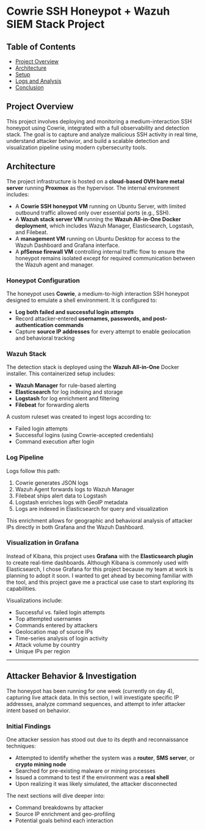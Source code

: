 
# Cowrie SSH Honeypot + Wazuh SIEM Stack Project

## Table of Contents

- [Project Overview](#project-overview)
- [Architecture](#architecture)
- [Setup](#setup)
- [Logs and Analysis](#logs-and-analysis)
- [Conclusion](#conclusion)


## **Project Overview**

This project involves deploying and monitoring a medium-interaction SSH honeypot using Cowrie, integrated with a full observability and detection stack. The goal is to capture and analyze malicious SSH activity in real time, understand attacker behavior, and build a scalable detection and visualization pipeline using modern cybersecurity tools.

## **Architecture**
The project infrastructure is hosted on a **cloud-based OVH bare metal server** running **Proxmox** as the hypervisor. The internal environment includes:

- A **Cowrie SSH honeypot VM** running on Ubuntu Server, with limited outbound traffic allowed only over essential ports (e.g., SSH).
- A **Wazuh stack server VM** running the **Wazuh All-in-One Docker deployment**, which includes Wazuh Manager, Elasticsearch, Logstash, and Filebeat.
- A **management VM** running on Ubuntu Desktop for access to the Wazuh Dashboard and Grafana interface.
- A **pfSense firewall VM** controlling internal traffic flow to ensure the honeypot remains isolated except for required communication between the Wazuh agent and manager.

### **Honeypot Configuration**
The honeypot uses **Cowrie**, a medium-to-high interaction SSH honeypot designed to emulate a shell environment. It is configured to:

- **Log both failed and successful login attempts**
- Record attacker-entered **usernames, passwords, and post-authentication commands**
- Capture **source IP addresses** for every attempt to enable geolocation and behavioral tracking

### **Wazuh Stack**
The detection stack is deployed using the **Wazuh All-in-One** Docker installer. This containerized setup includes:

- **Wazuh Manager** for rule-based alerting
- **Elasticsearch** for log indexing and storage
- **Logstash** for log enrichment and filtering
- **Filebeat** for forwarding alerts

A custom ruleset was created to ingest logs according to:
- Failed login attempts
- Successful logins (using Cowrie-accepted credentials)
- Command execution after login

### **Log Pipeline**
Logs follow this path:

1. Cowrie generates JSON logs
2. Wazuh Agent forwards logs to Wazuh Manager
3. Filebeat ships alert data to Logstash
4. Logstash enriches logs with GeoIP metadata
5. Logs are indexed in Elasticsearch for query and visualization

This enrichment allows for geographic and behavioral analysis of attacker IPs directly in both Grafana and the Wazuh Dashboard.

### **Visualization in Grafana**
Instead of Kibana, this project uses **Grafana** with the **Elasticsearch plugin** to create real-time dashboards. Although Kibana is commonly used with Elasticsearch, I chose Grafana for this project because my team at work is planning to adopt it soon. I wanted to get ahead by becoming familiar with the tool, and this project gave me a practical use case to start exploring its capabilities.

Visualizations include:
- Successful vs. failed login attempts
- Top attempted usernames
- Commands entered by attackers
- Geolocation map of source IPs
- Time-series analysis of login activity
- Attack volume by country
- Unique IPs per region

---

## **Attacker Behavior & Investigation**

The honeypot has been running for one week (currently on day 4), capturing live attack data. In this section, I will investigate specific IP addresses, analyze command sequences, and attempt to infer attacker intent based on behavior.

### Initial Findings
One attacker session has stood out due to its depth and reconnaissance techniques:

- Attempted to identify whether the system was a **router**, **SMS server**, or **crypto mining node**
- Searched for pre-existing malware or mining processes
- Issued a command to test if the environment was a **real shell**
- Upon realizing it was likely simulated, the attacker disconnected

The next sections will dive deeper into:
- Command breakdowns by attacker
- Source IP enrichment and geo-profiling
- Potential goals behind each interaction
